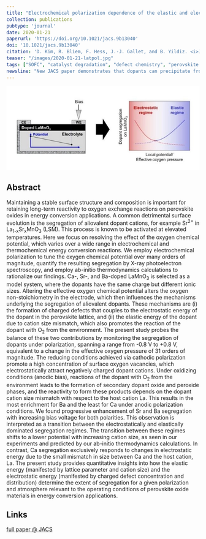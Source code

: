 ```yaml
---
title: "Electrochemical polarization dependence of the elastic and electrostatic driving forces to aliovalent dopant segregation on LaMnO<sub>3</sub>"
collection: publications
pubtype: 'journal'
date: 2020-01-21
paperurl: 'https://doi.org/10.1021/jacs.9b13040'
doi: '10.1021/jacs.9b13040'
citation: 'D. Kim, R. Bliem, F. Hess, J.-J. Gallet, and B. Yildiz. <i>J. Am. Chem. Soc. </i> 142 (<b>2020</b>) 3548–3563.'
teaser: "/images/2020-01-21-latpol.jpg"
tags: ["SOFC", "catalyst degradation", "defect chemistry", "perovskite oxides", "near-surface defects", "surface defects"]
newsline: "New JACS paper demonstrates that dopants can precipitate from perovskite thin films under both oxidizing <i>and</i> reducing conditions in a combined experimental and computational study."
---
```


<img src="/images/2020-01-21-latpol.jpg">

Abstract
--------
Maintaining a stable surface structure and composition is important for retaining long-term reactivity to oxygen exchange reactions on perovskite oxides in energy conversion applications. A common detrimental surface evolution is the segregation of aliovalent dopant cations, for example Sr<sup>2+</sup> in La<sub>1-x</sub>Sr<sub>x</sub>MnO<sub>3</sub> (LSM). This process is known to be activated at elevated temperatures. Here we focus on resolving the effect of the oxygen chemical potential, which varies over a wide range in electrochemical and thermochemical energy conversion reactions. We employ electrochemical polarization to tune the oxygen chemical potential over many orders of magnitude, quantify the resulting segregation by X-ray photoelectron spectroscopy, and employ ab-initio thermodynamics calculations to rationalize our findings. Ca-, Sr-, and Ba-doped LaMnO<sub>3</sub> is selected as a model system, where the dopants have the same charge but different ionic sizes. Altering the effective oxygen chemical potential alters the oxygen non-stoichiometry in the electrode, which then influences the mechanisms underlying the segregation of aliovalent dopants. These mechanisms are (i) the formation of charged defects that couples to the electrostatic energy of the dopant in the perovskite lattice, and (ii) the elastic energy of the dopant due to cation size mismatch, which also promotes the reaction of the dopant with O<sub>2</sub> from the environment. The present study probes the balance of these two contributions by monitoring the segregation of dopants under polarization, spanning a range from -0.8 V to +0.8 V, equivalent to a change in the effective oxygen pressure of 31 orders of magnitude. The reducing conditions achieved via cathodic polarization promote a high concentration of surface oxygen vacancies, which electrostatically attract negatively charged dopant cations. Under oxidizing conditions (anodic bias), reactions of the dopant with O<sub>2</sub> from the environment leads to the formation of secondary dopant oxide and peroxide phases, and the reactivity to form these products depends on the dopant cation size mismatch with respect to the host cation La. This results in the most enrichment for Ba and the least for Ca under anodic polarization conditions. We found progressive enhancement of Sr and Ba segregation with increasing bias voltage for both polarities. This observation is interpreted as a transition between the electrostatically and elastically dominated segregation regimes. The transition between these regimes shifts to a lower potential with increasing cation size, as seen in our experiments and predicted by our ab-initio thermodynamics calculations. In contrast, Ca segregation exclusively responds to changes in electrostatic energy due to the small mismatch in size between Ca and the host cation, La. The present study provides quantitative insights into how the elastic energy (manifested by lattice parameter and cation size) and the electrostatic energy (manifested by charged defect concentration and distribution) determine the extent of segregation for a given polarization and atmosphere relevant to the operating conditions of perovskite oxide materials in energy conversion applications.

Links
------
<i class="fa fa-external-link-alt" aria-hidden="true" title="external link"></i> [full paper @ JACS](https://doi.org/10.1021/jacs.9b13040)

